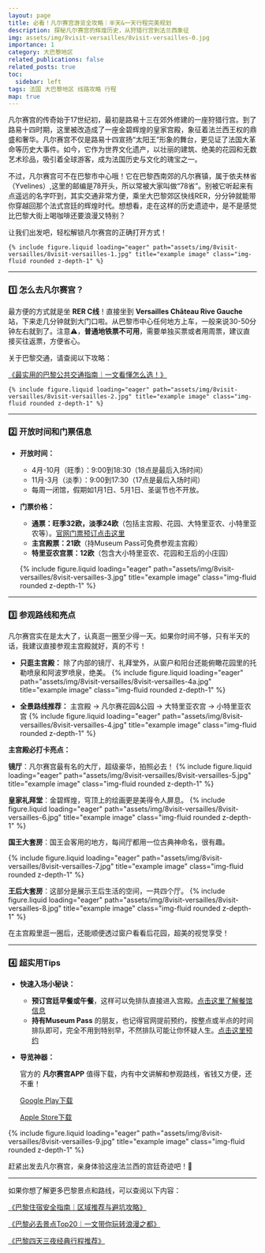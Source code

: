 ```yaml
---
layout: page
title: 必看！凡尔赛宫游览全攻略｜半天&一天行程完美规划
description: 探秘凡尔赛宫的辉煌历史，从狩猎行宫到法兰西象征
img: assets/img/8visit-versailles/8visit-versailles-0.jpg
importance: 1
category: 大巴黎地区
related_publications: false
related_posts: true
toc:
  sidebar: left
tags: 法国 大巴黎地区 线路攻略 行程
map: true
---
```


凡尔赛宫的传奇始于17世纪初，最初是路易十三在郊外修建的一座狩猎行宫。到了路易十四时期，这里被改造成了一座金碧辉煌的皇家宫殿，象征着法兰西王权的鼎盛和奢华。凡尔赛宫不仅是路易十四宣扬“太阳王”形象的舞台，更见证了法国大革命等历史大事件。如今，它作为世界文化遗产，以壮丽的建筑、绝美的花园和无数艺术珍品，吸引着全球游客，成为法国历史与文化的瑰宝之一。

不过，凡尔赛宫可不在巴黎市中心哦！它在巴黎西南郊的凡尔赛镇，属于依夫林省（Yvelines）,这里的邮编是78开头，所以常被大家叫做“78省”。别被它听起来有点遥远的名字吓到，其实交通非常方便，乘坐大巴黎郊区快线RER，分分钟就能带你穿越回那个法式宫廷的辉煌时代。想想看，走在这样的历史遗迹中，是不是感觉比巴黎大街上喝咖啡还要浪漫又特别？

让我们出发吧，轻松解锁凡尔赛宫的正确打开方式！

    {% include figure.liquid loading="eager" path="assets/img/8visit-versailles/8visit-versailles-1.jpg" title="example image" class="img-fluid rounded z-depth-1" %}


---

### **1️⃣ 怎么去凡尔赛宫？**

最方便的方式就是坐 **RER C线**！直接坐到 **Versailles Château Rive Gauche** 站，下来走几分钟就到大门口啦。从巴黎市中心任何地方上车，一般来说30-50分钟左右就到了。注意⚠️，**普通地铁票不可用**，需要单独买票或者用周票，建议直接买往返票，方便省心。

关于巴黎交通，请查阅以下攻略：

[《最实用的巴黎公共交通指南｜一文看懂怎么选！》](https://tianhuanglab.github.io/paris/paris-public-transportation/)

    {% include figure.liquid loading="eager" path="assets/img/8visit-versailles/8visit-versailles-2.jpg" title="example image" class="img-fluid rounded z-depth-1" %}

---

### **2️⃣ 开放时间和门票信息**

- **开放时间：**
    - 4月-10月（旺季）：9:00到18:30（18点是最后入场时间）
    - 11月-3月（淡季）：9:00到17:30（17点是最后入场时间）
    - 每周一闭馆，假期如1月1日、5月1日、圣诞节也不开放。
- **门票价格：**
    - **通票：旺季32欧，淡季24欧**（包括主宫殿、花园、大特里亚农、小特里亚农等）。[官网门票预订点击这里](https://en.chateauversailles.fr/plan-your-visit/tickets-and-prices)
    - **主宫殿票：21欧**（持Museum Pass可免费参观主宫殿）
    - **特里亚农宫票：12欧**（包含大小特里亚农、花园和王后的小庄园）
    
    {% include figure.liquid loading="eager" path="assets/img/8visit-versailles/8visit-versailles-3.jpg" title="example image" class="img-fluid rounded z-depth-1" %}    

---

### **3️⃣ 参观路线和亮点**

凡尔赛宫实在是太大了，认真逛一圈至少得一天。如果你时间不够，只有半天的话，我建议直接参观主宫殿就好，真的不亏！

- **只逛主宫殿：** 除了内部的镜厅、礼拜堂外，从窗户和阳台还能俯瞰花园里的托勒喷泉和阿波罗喷泉，绝美。
{% include figure.liquid loading="eager" path="assets/img/8visit-versailles/8visit-versailles-4a.jpg" title="example image" class="img-fluid rounded z-depth-1" %}

- **全景路线推荐：** 主宫殿 → 凡尔赛花园&公园 → 大特里亚农宫 → 小特里亚农宫
{% include figure.liquid loading="eager" path="assets/img/8visit-versailles/8visit-versailles-4.jpg" title="example image" class="img-fluid rounded z-depth-1" %}


**主宫殿必打卡亮点：**

**镜厅**：凡尔赛宫最有名的大厅，超级豪华，拍照必去！
{% include figure.liquid loading="eager" path="assets/img/8visit-versailles/8visit-versailles-5.jpg" title="example image" class="img-fluid rounded z-depth-1" %}    

**皇家礼拜堂**：金碧辉煌，穹顶上的绘画更是美得令人屏息。
{% include figure.liquid loading="eager" path="assets/img/8visit-versailles/8visit-versailles-6.jpg" title="example image" class="img-fluid rounded z-depth-1" %}    

**国王大套房**：国王会客用的地方，每间厅都用一位古典神命名，很有趣。

{% include figure.liquid loading="eager" path="assets/img/8visit-versailles/8visit-versailles-7.jpg" title="example image" class="img-fluid rounded z-depth-1" %}    

**王后大套房**：这部分是展示王后生活的空间，一共四个厅。
{% include figure.liquid loading="eager" path="assets/img/8visit-versailles/8visit-versailles-8.jpg" title="example image" class="img-fluid rounded z-depth-1" %}    

在主宫殿里逛一圈后，还能顺便透过窗户看看后花园，超美的视觉享受！


---

### **4️⃣ 超实用Tips**

- **快速入场小秘诀：**
    - **预订宫廷早餐或午餐**，这样可以免排队直接进入宫殿。[点击这里了解餐馆信息](https://bienvenue.chateauversailles.fr/en/palace/restaurants-shops#!panel-199)
    - **持有Museum Pass** 的朋友，也记得官网提前预约，按整点或半点的时间排队即可，完全不用到特别早，不然排队可能让你怀疑人生。[点击这里预约](https://billetterie.chateauversailles.fr/billet-chateau-visite-chateau-css5-chateauversailles-pg51-ei755927.html)
- **导览神器：**
    
    官方的 **凡尔赛宫APP** 值得下载，内有中文讲解和参观路线，省钱又方便，还不重！
    
    [Google Play下载](https://play.google.com/store/apps/details?id=com.sycomore.chateaudeversaille.activity)
    
    [Apple Store下载](https://apps.apple.com/fr/app/ch%C3%A2teau-de-versailles/id948642447)
    
{% include figure.liquid loading="eager" path="assets/img/8visit-versailles/8visit-versailles-9.jpg" title="example image" class="img-fluid rounded z-depth-1" %}    

赶紧出发去凡尔赛宫，亲身体验这座法兰西的宫廷奇迹吧！💃

---

如果你想了解更多巴黎景点和路线，可以查阅以下内容：

[《巴黎住宿安全指南｜区域推荐与避坑攻略》](https://tianhuanglab.github.io/paris/paris-map-arr/)

[《巴黎必去景点Top20｜一文带你玩转浪漫之都》](https://tianhuanglab.github.io/paris/paris-top-20/)

[《巴黎四天三夜经典行程推荐》](https://tianhuanglab.github.io/paris/paris-4days-trip/)
